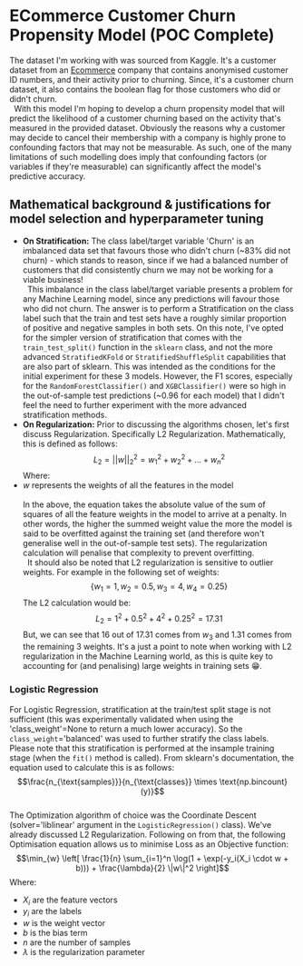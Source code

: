 # ECommerce Customer Churn Propensity Model (POC Complete)
The dataset I'm working with was sourced from Kaggle. It's a customer dataset from an <a href='https://www.kaggle.com/datasets/ankitverma2010/ecommerce-customer-churn-analysis-and-prediction/data'>Ecommerce</a> company that contains anonymised customer ID numbers, and their activity prior to churning. Since, it's a customer churn dataset, it also contains the boolean flag for those customers who did or didn't churn.<br>
&nbsp;&nbsp;With this model I'm hoping to develop a churn propensity model that will predict the likelihood of a customer churning based on the activity that's measured in the provided dataset. Obviously the reasons why a customer may decide to cancel their membership with a company is highly prone to confounding factors that may not be measurable. As such, one of the many limitations of such modelling does imply that confounding factors (or variables if they're measurable) can significantly affect the model's predictive accuracy. 

## Mathematical background & justifications for model selection and hyperparameter tuning
- <b>On Stratification:</b> The class label/target variable 'Churn' is an imbalanced data set that favours those who didn't churn (~83% did not churn) - which stands to reason, since if we had a balanced number of customers that did consistently churn we may not be working for a viable business!<br>
&nbsp;&nbsp;This imbalance in the class label/target variable presents a problem for any Machine Learning model, since any predictions will favour those who did not churn. The answer is to perform a Stratification on the class label such that the train and test sets have a roughly similar proportion of positive and negative samples in both sets. On this note, I've opted for the simpler version of stratification that comes with the `train_test_split()` function in the `sklearn` class, and not the more advanced `StratifiedKFold` or `StratifiedShuffleSplit` capabilities that are also part of sklearn. This was intended as the conditions for the initial experiment for these 3 models. However, the F1 scores, especially for the `RandomForestClassifier()` and `XGBClassifier()` were so high in the out-of-sample test predictions (~0.96 for each model) that I didn't feel the need to further experiment with the more advanced stratification methods.<br>
- <b>On Regularization:</b> Prior to discussing the algorithms chosen, let's first discuss Regularization. Specifically L2 Regularization. Mathematically, this is defined as follows:<br>
$$L_2=||w||_2^2=w_1^2+w_2^2+...+w_n^2$$
Where:<br>
- $w$ represents the weights of all the features in the model
<br><br>In the above, the equation takes the absolute value of the sum of squares of all the feature weights in the model to arrive at a penalty. In other words, the higher the summed  weight value the more the model is said to be overfitted against the training set (and therefore won't generalise well in the out-of-sample test sets). The regularization calculation will penalise that complexity to prevent overfitting.
<br>&nbsp;&nbsp;It should also be noted that L2 regularization is sensitive to outlier weights. For example in the following set of weights:
$$\{w_1=1, w_2=0.5, w_3=4, w_4=0.25\}$$
The L2 calculation would be:
$$L_2=1^2+0.5^2+4^2+0.25^2 = 17.31$$
But, we can see that 16 out of 17.31 comes from $w_3$ and 1.31 comes from the remaining 3 weights. It's a just a point to note when working with L2 regularization in the Machine Learning world, as this is quite key to accounting for (and penalising) large weights in training sets 😁.

### Logistic Regression
For Logistic Regression, stratification at the train/test split stage is not sufficient (this was experimentally validated when using the 'class_weight'=None to return a much lower accuracy). So the `class_weight`='balanced' was used to further stratify the class labels. Please note that this stratification is performed at the insample training stage (when the `fit()` method is called). From sklearn's documentation, the equation used to calculate this is as follows:<br>
$$\frac{n_{\text{samples}}}{n_{\text{classes}} \times \text{np.bincount}(y)}$$
<br>The Optimization algorithm of choice was the Coordinate Descent (solver='liblinear' argument in the `LogisticRegression()` class). We've already discussed L2 Regularization. Following on from that, the following Optimisation equation allows us to minimise Loss as an Objective function:<br>
$$\min_{w} \left[ \frac{1}{n} \sum_{i=1}^n \log(1 + \exp(-y_i(X_i \cdot w + b))) + \frac{\lambda}{2} \|w\|^2 \right]$$
Where:<br>
- $X_i$ are the feature vectors
- $y_i$ are the labels
- $w$ is the weight vector
- $b$ is the bias term
- $n$ are the number of samples
- ${\lambda}$ is the regularization parameter